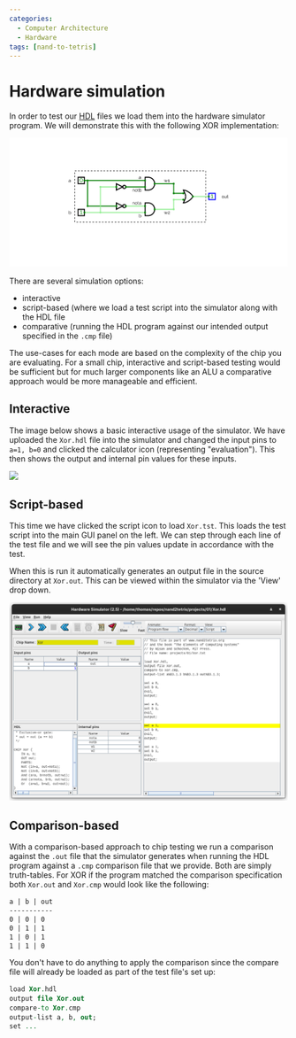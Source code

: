 ```yaml
---
categories:
  - Computer Architecture
  - Hardware
tags: [nand-to-tetris]
---
```


# Hardware simulation

In order to test our
[HDL](/Computer_Architecture/Hardware_Description_Language.md) files we load
them into the hardware simulator program. We will demonstrate this with the
following XOR implementation:

![](/_img/xor-addition-four.png)

There are several simulation options:

- interactive
- script-based (where we load a test script into the simulator along with the
  HDL file
- comparative (running the HDL program against our intended output specified in
  the `.cmp` file)

The use-cases for each mode are based on the complexity of the chip you are
evaluating. For a small chip, interactive and script-based testing would be
sufficient but for much larger components like an ALU a comparative approach
would be more manageable and efficient.

## Interactive

The image below shows a basic interactive usage of the simulator. We have
uploaded the `Xor.hdl` file into the simulator and changed the input pins to
`a=1, b=0` and clicked the calculator icon (representing "evaluation"). This
then shows the output and internal pin values for these inputs.

<img src="/home/thomas/repos/computer_science/_img/hardware-sim-basic.png" >

## Script-based

This time we have clicked the script icon to load `Xor.tst`. This loads the test
script into the main GUI panel on the left. We can step through each line of the
test file and we will see the pin values update in accordance with the test.

When this is run it automatically generates an output file in the source
directory at `Xor.out`. This can be viewed within the simulator via the 'View'
drop down.

![](/_img/hd-sim-test.png)

## Comparison-based

With a comparison-based approach to chip testing we run a comparison against the
`.out` file that the simulator generates when running the HDL program against a
`.cmp` comparison file that we provide. Both are simply truth-tables. For XOR if
the program matched the comparison specification both `Xor.out` and `Xor.cmp`
would look like the following:

```
a | b | out
-----------
0 | 0 | 0
0 | 1 | 1
1 | 0 | 1
1 | 1 | 0
```

You don't have to do anything to apply the comparison since the compare file
will already be loaded as part of the test file's set up:

```vhdl
load Xor.hdl
output file Xor.out
compare-to Xor.cmp
output-list a, b, out;
set ...
```
